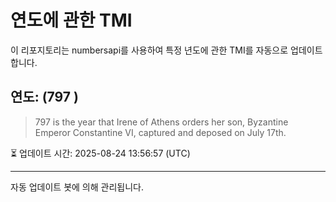 
# 연도에 관한 TMI

이 리포지토리는 numbersapi를 사용하여 특정 년도에 관한 TMI를 자동으로 업데이트합니다.

## 연도: (797 )
> 797 is the year that Irene of Athens orders her son, Byzantine Emperor Constantine VI, captured and deposed on July 17th.

⏳ 업데이트 시간: 2025-08-24 13:56:57 (UTC)

---
자동 업데이트 봇에 의해 관리됩니다.
